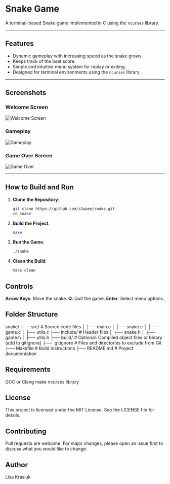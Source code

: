 # Snake Game

A terminal-based Snake game implemented in C using the `ncurses` library.

---

## Features
- Dynamic gameplay with increasing speed as the snake grows.
- Keeps track of the best score.
- Simple and intuitive menu system for replay or exiting.
- Designed for terminal environments using the `ncurses` library.

---

## Screenshots
### Welcome Screen
![Welcome Screen](../snake/screenshots/screenshot_welcome.png)

### Gameplay
![Gameplay](../snake/screenshots/screenshot_gameplay.png)

### Game Over Screen
![Game Over](../snake/screenshots/screenshot_gameover.png)

---

## How to Build and Run
1. **Clone the Repository**:
   ```bash
   git clone https://github.com/s1upee/snake.git
   cd snake

2. **Build the Project**:
   ```bash
   make

3. **Run the Game**:
   ```bash
   ./snake

4. **Clean the Build**:
   ```bash
   make clean

## Controls
**Arrow Keys**: Move the snake.
**Q**: Quit the game.
**Enter**: Select menu options.

## Folder Structure
   
   snake/
   ├── src/                 # Source code files
   │   ├── main.c
   │   ├── snake.c
   │   ├── game.c
   │   ├── utils.c
   ├── include/             # Header files
   │   ├── snake.h
   │   ├── game.h
   │   ├── utils.h
   ├── build/               # Optional: Compiled object files or binary (add to gitignore)
   ├── .gitignore           # Files and directories to exclude from Git
   ├── Makefile             # Build instructions
   ├── README.md            # Project documentation

## Requirements
GCC or Clang
make
ncurses library

## License
This project is licensed under the MIT License. See the LICENSE file for details.

## Contributing
Pull requests are welcome. For major changes, please open an issue first to discuss what you would like to change.

## Author
Lisa Krasiuk